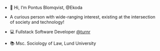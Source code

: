 - 👋 Hi, I’m Pontus Blomqvist, @Ekoda

- A curious person with wide-ranging interest, existing at the intersection of society and technology!

- :computer: Fullstack Software Developer <a href="https://www.turnr.se/">@turnr</a>
- :books: Msc. Sociology of Law, Lund University 
